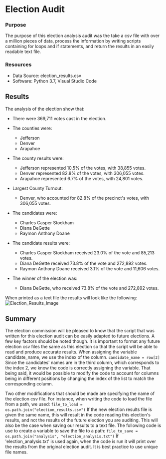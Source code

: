 # Election Audit

### Purpose
The purpose of this election analysis audit was the take a csv file with over a million pieces of data, process the information by writing scripts containing for loops and if statements, and return the results in an easily readable text file.

### Resources
- Data Source: election_results.csv
- Software: Python 3.7, Visual Studio Code

## Results
The analysis of the election show that:
- There were 369,711 votes cast in the election.

- The counties were:
  - Jefferson
  - Denver
  - Arapahoe
 
- The county results were:
  - Jefferson represented 10.5% of the votes, with 38,855 votes.
  - Denver represented 82.8% of the votes, with 306,055 votes.
  - Arapahoe represented 6.7% of the votes, with 24,801 votes.
 
- Largest County Turnout:
  - Denver, who accounted for 82.8% of the precinct's votes, with 306,055 votes.

- The candidates were:
  - Charles Casper Stockham
  - Diana DeGette
  - Raymon Anthony Doane

- The candidate results were:
  - Charles Casper Stockham received 23.0% of the vote and 85,213 votes.
  - Diana DeGette received 73.8% of the vote and 272,892 votes.
  - Raymon Anthony Doane received 3.1% of the vote and 11,606 votes.

- The winner of the election was:
  - Diana DeGette, who received 73.8% of the vote and 272,892 votes.

When printed as a text file the results will look like the following:
![Election_Results_Image](https://user-images.githubusercontent.com/109091887/185178775-307c094f-8869-4ebc-a9cc-8a00996256a0.PNG)

## Summary
The election commission will be pleased to know that the script that was written for this election audit can be easily adapted to future elections. A few key factors should be noted though. It is important to format any future election csv files the same as this election so that the script will be able to read and produce accurate results. When assigning the variable candidate_name, we use the index of the column. `candidate_name = row[2]` Since the candidates' names are in the third column, which corresponds to the index 2, we know the code is correctly assigning the variable. That being said, it would be possible to modify the code to account for columns being in different positions by changing the index of the list to match the corresponding column. 

Two other modifications that should be made are specifying the name of the election csv file. For instance, when writing the code to load the file from a path, we used:
`file_to_load = os.path.join("election_results.csv")`
If the new election results file is given the same name, this will result in the code reading this election's results, and not the results of the future election you are auditing. This will also be the case when saving our results to a text file. The following code is use to create a variable to save the file to a path: `file_to_save = os.path.join("analysis", "election_analysis.txt")`
If 'election_analysis.txt' is used again, when the code is run it will print over the results from the original election audit. It is best practice to use unique file names.

